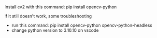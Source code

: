 Install cv2 with this command:
pip install opencv-python

if it still doesn't work, some troubleshooting
- run this command: pip install opencv-python opencv-python-headless
- change python version to 3.10.10 on vscode
